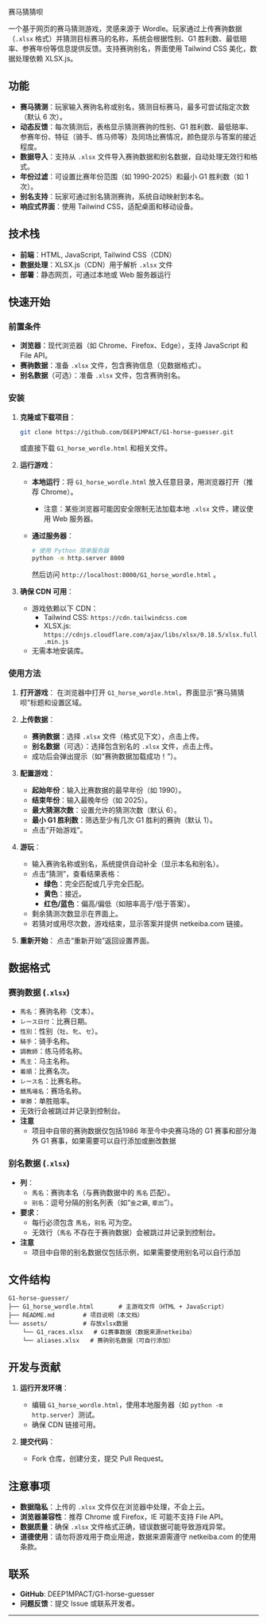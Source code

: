 赛马猜猜呗

一个基于网页的赛马猜测游戏，灵感来源于 Wordle。玩家通过上传赛驹数据（`.xlsx` 格式）并猜测目标赛马的名称，系统会根据性别、G1 胜利数、最低赔率、参赛年份等信息提供反馈。支持赛驹别名，界面使用 Tailwind CSS 美化，数据处理依赖 XLSX.js。

## 功能

- **赛马猜测**：玩家输入赛驹名称或别名，猜测目标赛马，最多可尝试指定次数（默认 6 次）。
- **动态反馈**：每次猜测后，表格显示猜测赛驹的性别、G1 胜利数、最低赔率、参赛年份、特征（骑手、练马师等）及同场比赛情况，颜色提示与答案的接近程度。
- **数据导入**：支持从 `.xlsx` 文件导入赛驹数据和别名数据，自动处理无效行和格式。
- **年份过滤**：可设置比赛年份范围（如 1990-2025）和最小 G1 胜利数（如 1 次）。
- **别名支持**：玩家可通过别名猜测赛驹，系统自动映射到本名。
- **响应式界面**：使用 Tailwind CSS，适配桌面和移动设备。

## 技术栈

- **前端**：HTML, JavaScript, Tailwind CSS（CDN）
- **数据处理**：XLSX.js（CDN）用于解析 `.xlsx` 文件
- **部署**：静态网页，可通过本地或 Web 服务器运行

## 快速开始

### 前置条件

- **浏览器**：现代浏览器（如 Chrome、Firefox、Edge），支持 JavaScript 和 File API。
- **赛驹数据**：准备 `.xlsx` 文件，包含赛驹信息（见数据格式）。
- **别名数据**（可选）：准备 `.xlsx` 文件，包含赛驹别名。

### 安装

1. **克隆或下载项目**：

   ```bash
   git clone https://github.com/DEEP1MPACT/G1-horse-guesser.git
   ```

   或直接下载 `G1_horse_wordle.html` 和相关文件。

2. **运行游戏**：

   - **本地运行**：将 `G1_horse_wordle.html` 放入任意目录，用浏览器打开（推荐 Chrome）。

     - 注意：某些浏览器可能因安全限制无法加载本地 `.xlsx` 文件，建议使用 Web 服务器。

   - **通过服务器**：

     ```bash
     # 使用 Python 简单服务器
     python -m http.server 8000
     ```

     然后访问 `http://localhost:8000/G1_horse_wordle.html` 。

3. **确保 CDN 可用**：

   - 游戏依赖以下 CDN：
     - Tailwind CSS: `https://cdn.tailwindcss.com`
     - XLSX.js: `https://cdnjs.cloudflare.com/ajax/libs/xlsx/0.18.5/xlsx.full.min.js`
   - 无需本地安装库。

### 使用方法

1. **打开游戏**： 在浏览器中打开 `G1_horse_wordle.html`，界面显示“赛马猜猜呗”标题和设置区域。

2. **上传数据**：

   - **赛驹数据**：选择 `.xlsx` 文件（格式见下文），点击上传。
   - **别名数据**（可选）：选择包含别名的 `.xlsx` 文件，点击上传。
   - 成功后会弹出提示（如“赛驹数据加载成功！”）。

3. **配置游戏**：

   - **起始年份**：输入比赛数据的最早年份（如 1990）。
   - **结束年份**：输入最晚年份（如 2025）。
   - **最大猜测次数**：设置允许的猜测次数（默认 6）。
   - **最小 G1 胜利数**：筛选至少有几次 G1 胜利的赛驹（默认 1）。
   - 点击“开始游戏”。

4. **游玩**：

   - 输入赛驹名称或别名，系统提供自动补全（显示本名和别名）。
   - 点击“猜测”，查看结果表格：
     - **绿色**：完全匹配或几乎完全匹配。
     - **黄色**：接近。
     - **红色/蓝色**：偏高/偏低（如赔率高于/低于答案）。
   - 剩余猜测次数显示在界面上。
   - 若猜对或用尽次数，游戏结束，显示答案并提供 netkeiba.com 链接。

5. **重新开始**： 点击“重新开始”返回设置界面。

## 数据格式

### 赛驹数据 (`.xlsx`)

  - `馬名`：赛驹名称（文本）。
  - `レース日付`：比赛日期。
  - `性別`：性别（`牡`、`牝`、`セ`）。
  - `騎手`：骑手名称。
  - `調教師`：练马师名称。
  - `馬主`：马主名称。
  - `着順`：比赛名次。
  - `レース名`：比赛名称。
  - `競馬場名`：赛场名称。
  - `単勝`：单胜赔率。
  - 无效行会被跳过并记录到控制台。
- **注意**
  - 项目中自带的赛驹数据仅包括1986 年至今中央赛马场的 G1 赛事和部分海外 G1 赛事，如果需要可以自行添加或删改数据

### 别名数据 (`.xlsx`)

- **列**：
  - `馬名`：赛驹本名（与赛驹数据中的 `馬名` 匹配）。
  - `别名`：逗号分隔的别名列表（如“`金之霸`, `辈出`”）。
- **要求**：
  - 每行必须包含 `馬名`，`别名` 可为空。
  - 无效行（`馬名` 不存在于赛驹数据）会被跳过并记录到控制台。
- **注意**
  - 项目中自带的别名数据仅包括示例，如果需要使用别名可以自行添加

## 文件结构

```
G1-horse-guesser/
├── G1_horse_wordle.html       # 主游戏文件（HTML + JavaScript）
├── README.md        # 项目说明（本文档）
└── assets/          # 存放xlsx数据
    └── G1_races.xlsx   # G1赛事数据（数据来源netkeiba）
    └── aliases.xlsx   # 赛驹别名数据（可自行添加）
```

## 开发与贡献

1. **运行开发环境**：

   - 编辑 `G1_horse_wordle.html`，使用本地服务器（如 `python -m http.server`）测试。
   - 确保 CDN 链接可用。

2. **提交代码**：

   - Fork 仓库，创建分支，提交 Pull Request。

## 注意事项

- **数据隐私**：上传的 `.xlsx` 文件仅在浏览器中处理，不会上云。
- **浏览器兼容性**：推荐 Chrome 或 Firefox，IE 可能不支持 File API。
- **数据质量**：确保 `.xlsx` 文件格式正确，错误数据可能导致游戏异常。
- **道德使用**：请勿将游戏用于商业用途，数据来源需遵守 netkeiba.com 的使用条款。


## 联系

- **GitHub**: DEEP1MPACT/G1-horse-guesser
- **问题反馈**：提交 Issue 或联系开发者。

---
